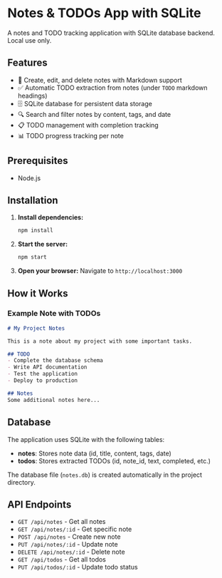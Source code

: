 # Notes & TODOs App with SQLite

A notes and TODO tracking application with SQLite database backend. Local use only.

## Features

- 📝 Create, edit, and delete notes with Markdown support
- ✅ Automatic TODO extraction from notes (under `TODO` markdown headings)
- 🗄️ SQLite database for persistent data storage
- 🔍 Search and filter notes by content, tags, and date
- 📋 TODO management with completion tracking
- 📊 TODO progress tracking per note

## Prerequisites

- Node.js

## Installation

1. **Install dependencies:**
   ```bash
   npm install
   ```

2. **Start the server:**
   ```bash
   npm start
   ```

3. **Open your browser:**
   Navigate to `http://localhost:3000`

## How it Works

### Example Note with TODOs

```markdown
# My Project Notes

This is a note about my project with some important tasks.

## TODO
- Complete the database schema
- Write API documentation  
- Test the application
- Deploy to production

## Notes
Some additional notes here...
```

## Database

The application uses SQLite with the following tables:

- **notes**: Stores note data (id, title, content, tags, date)
- **todos**: Stores extracted TODOs (id, note_id, text, completed, etc.)

The database file (`notes.db`) is created automatically in the project directory.

## API Endpoints

- `GET /api/notes` - Get all notes
- `GET /api/notes/:id` - Get specific note
- `POST /api/notes` - Create new note
- `PUT /api/notes/:id` - Update note
- `DELETE /api/notes/:id` - Delete note
- `GET /api/todos` - Get all todos
- `PUT /api/todos/:id` - Update todo status